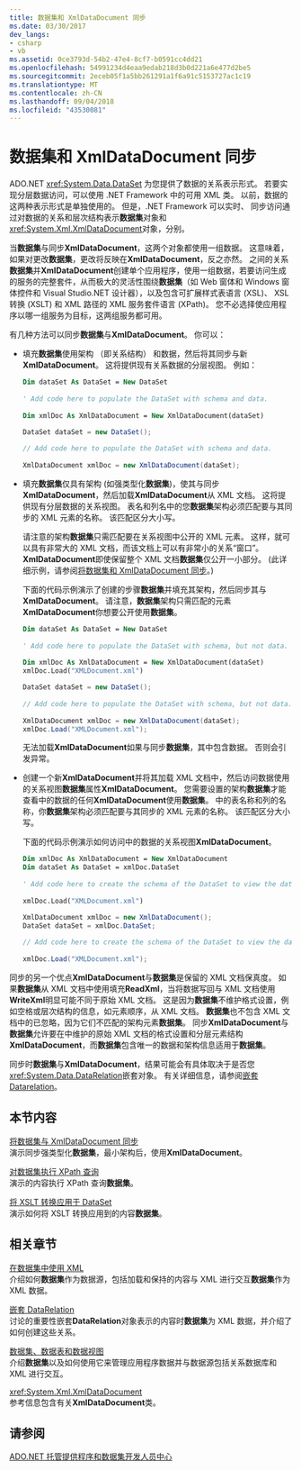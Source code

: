```yaml
---
title: 数据集和 XmlDataDocument 同步
ms.date: 03/30/2017
dev_langs:
- csharp
- vb
ms.assetid: 0ce3793d-54b2-47e4-8cf7-b0591cc4dd21
ms.openlocfilehash: 54991234d4eaa9edab218d3b0d221a6e477d2be5
ms.sourcegitcommit: 2eceb05f1a5bb261291a1f6a91c5153727ac1c19
ms.translationtype: MT
ms.contentlocale: zh-CN
ms.lasthandoff: 09/04/2018
ms.locfileid: "43530081"
---
```

# <a name="dataset-and-xmldatadocument-synchronization"></a>数据集和 XmlDataDocument 同步
ADO.NET <xref:System.Data.DataSet> 为您提供了数据的关系表示形式。 若要实现分层数据访问，可以使用 .NET Framework 中的可用 XML 类。 以前，数据的这两种表示形式是单独使用的。 但是，.NET Framework 可以实时、 同步访问通过对数据的关系和层次结构表示**数据集**对象和<xref:System.Xml.XmlDataDocument>对象，分别。  
  
 当**数据集**与同步**XmlDataDocument**，这两个对象都使用一组数据。 这意味着，如果对更改**数据集**，更改将反映在**XmlDataDocument**，反之亦然。 之间的关系**数据集**并**XmlDataDocument**创建单个应用程序，使用一组数据，若要访问生成的服务的完整套件，从而极大的灵活性围绕**数据集**（如 Web 窗体和 Windows 窗体控件和 Visual Studio.NET 设计器），以及包含可扩展样式表语言 (XSL)、 XSL 转换 (XSLT) 和 XML 路径的 XML 服务套件语言 (XPath)。 您不必选择使应用程序以哪一组服务为目标，这两组服务都可用。  
  
 有几种方法可以同步**数据集**与**XmlDataDocument**。 你可以：  
  
-   填充**数据集**使用架构 （即关系结构） 和数据，然后将其同步与新**XmlDataDocument**。 这将提供现有关系数据的分层视图。 例如：  
  
    ```vb  
    Dim dataSet As DataSet = New DataSet  
  
    ' Add code here to populate the DataSet with schema and data.  
  
    Dim xmlDoc As XmlDataDocument = New XmlDataDocument(dataSet)  
    ```  
  
    ```csharp  
    DataSet dataSet = new DataSet();  
  
    // Add code here to populate the DataSet with schema and data.  
  
    XmlDataDocument xmlDoc = new XmlDataDocument(dataSet);  
    ```  
  
-   填充**数据集**仅具有架构 (如强类型化**数据集**)，使其与同步**XmlDataDocument**，然后加载**XmlDataDocument**从 XML 文档。 这将提供现有分层数据的关系视图。 表名和列名中的您**数据集**架构必须匹配要与其同步的 XML 元素的名称。 该匹配区分大小写。  
  
     请注意的架构**数据集**只需匹配要在关系视图中公开的 XML 元素。 这样，就可以具有非常大的 XML 文档，而该文档上可以有非常小的关系“窗口”。 **XmlDataDocument**即使保留整个 XML 文档**数据集**仅公开一小部分。 (此详细示例，请参阅[将数据集和 XmlDataDocument 同步](../../../../../docs/framework/data/adonet/dataset-datatable-dataview/synchronizing-a-dataset-with-an-xmldatadocument.md)。)  
  
     下面的代码示例演示了创建的步骤**数据集**并填充其架构，然后同步其与**XmlDataDocument**。 请注意，**数据集**架构只需匹配的元素**XmlDataDocument**你想要公开使用**数据集**。  
  
    ```vb  
    Dim dataSet As DataSet = New DataSet  
  
    ' Add code here to populate the DataSet with schema, but not data.  
  
    Dim xmlDoc As XmlDataDocument = New XmlDataDocument(dataSet)  
    xmlDoc.Load("XMLDocument.xml")  
    ```  
  
    ```csharp  
    DataSet dataSet = new DataSet();  
  
    // Add code here to populate the DataSet with schema, but not data.  
  
    XmlDataDocument xmlDoc = new XmlDataDocument(dataSet);  
    xmlDoc.Load("XMLDocument.xml");  
    ```  
  
     无法加载**XmlDataDocument**如果与同步**数据集**，其中包含数据。 否则会引发异常。  
  
-   创建一个新**XmlDataDocument**并将其加载 XML 文档中，然后访问数据使用的关系视图**数据集**属性**XmlDataDocument**。 您需要设置的架构**数据集**才能查看中的数据的任何**XmlDataDocument**使用**数据集**。 中的表名称和列的名称，你**数据集**架构必须匹配要与其同步的 XML 元素的名称。 该匹配区分大小写。  
  
     下面的代码示例演示如何访问中的数据的关系视图**XmlDataDocument**。  
  
    ```vb  
    Dim xmlDoc As XmlDataDocument = New XmlDataDocument  
    Dim dataSet As DataSet = xmlDoc.DataSet  
  
    ' Add code here to create the schema of the DataSet to view the data.  
  
    xmlDoc.Load("XMLDocument.xml")  
    ```  
  
    ```csharp  
    XmlDataDocument xmlDoc = new XmlDataDocument();  
    DataSet dataSet = xmlDoc.DataSet;  
  
    // Add code here to create the schema of the DataSet to view the data.  
  
    xmlDoc.Load("XMLDocument.xml");  
    ```  
  
 同步的另一个优点**XmlDataDocument**与**数据集**是保留的 XML 文档保真度。 如果**数据集**从 XML 文档中使用填充**ReadXml**，当将数据写回与 XML 文档使用**WriteXml**明显可能不同于原始 XML 文档。 这是因为**数据集**不维护格式设置，例如空格或层次结构的信息，如元素顺序，从 XML 文档。 **数据集**也不包含 XML 文档中的已忽略，因为它们不匹配的架构元素**数据集**。 同步**XmlDataDocument**与**数据集**允许要在中维护的原始 XML 文档的格式设置和分层元素结构**XmlDataDocument**，而**数据集**包含唯一的数据和架构信息适用于**数据集**。  
  
 同步时**数据集**与**XmlDataDocument**，结果可能会有具体取决于是否您<xref:System.Data.DataRelation>嵌套对象。 有关详细信息，请参阅[嵌套 Datarelation](../../../../../docs/framework/data/adonet/dataset-datatable-dataview/nesting-datarelations.md)。  
  
## <a name="in-this-section"></a>本节内容  
 [将数据集与 XmlDataDocument 同步](../../../../../docs/framework/data/adonet/dataset-datatable-dataview/synchronizing-a-dataset-with-an-xmldatadocument.md)  
 演示同步强类型化**数据集**，最小架构后，使用**XmlDataDocument**。  
  
 [对数据集执行 XPath 查询](../../../../../docs/framework/data/adonet/dataset-datatable-dataview/performing-an-xpath-query-on-a-dataset.md)  
 演示的内容执行 XPath 查询**数据集**。  
  
 [将 XSLT 转换应用于 DataSet](../../../../../docs/framework/data/adonet/dataset-datatable-dataview/applying-an-xslt-transform-to-a-dataset.md)  
 演示如何将 XSLT 转换应用到的内容**数据集**。  
  
## <a name="related-sections"></a>相关章节  
 [在数据集中使用 XML](../../../../../docs/framework/data/adonet/dataset-datatable-dataview/using-xml-in-a-dataset.md)  
 介绍如何**数据集**作为数据源，包括加载和保持的内容与 XML 进行交互**数据集**作为 XML 数据。  
  
 [嵌套 DataRelation](../../../../../docs/framework/data/adonet/dataset-datatable-dataview/nesting-datarelations.md)  
 讨论的重要性嵌套**DataRelation**对象表示的内容时**数据集**为 XML 数据，并介绍了如何创建这些关系。  
  
 [数据集、数据表和数据视图](../../../../../docs/framework/data/adonet/dataset-datatable-dataview/index.md)  
 介绍**数据集**以及如何使用它来管理应用程序数据并与数据源包括关系数据库和 XML 进行交互。  
  
 <xref:System.Xml.XmlDataDocument>  
 参考信息包含有关**XmlDataDocument**类。  
  
## <a name="see-also"></a>请参阅  
 [ADO.NET 托管提供程序和数据集开发人员中心](https://go.microsoft.com/fwlink/?LinkId=217917)
